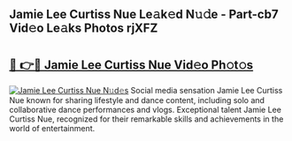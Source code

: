 ## Jamie Lee Curtiss Nue Le𝚊k𝚎d N𝚞𝚍e - Part-cb7 Vid𝚎o Le𝚊ks Photos rjXFZ

# <h2><a href="http://fb2ugj.evod.top/?m=Jamie+Lee+Curtiss+Nue">🔗 👉🔴 Jamie Lee Curtiss Nue Vid𝚎o Ph𝚘t𝚘s</a></h2>

[![Jamie Lee Curtiss Nue N𝚞d𝚎s](https://i.imgur.com/8V9OHl7.gif)](http://fb2ugj.evod.top/?m=Jamie+Lee+Curtiss+Nue)
Social media sensation Jamie Lee Curtiss Nue known for sharing lifestyle and dance content, including solo and collaborative dance performances and vlogs. Exceptional talent Jamie Lee Curtiss Nue, recognized for their remarkable skills and achievements in the world of entertainment. 
